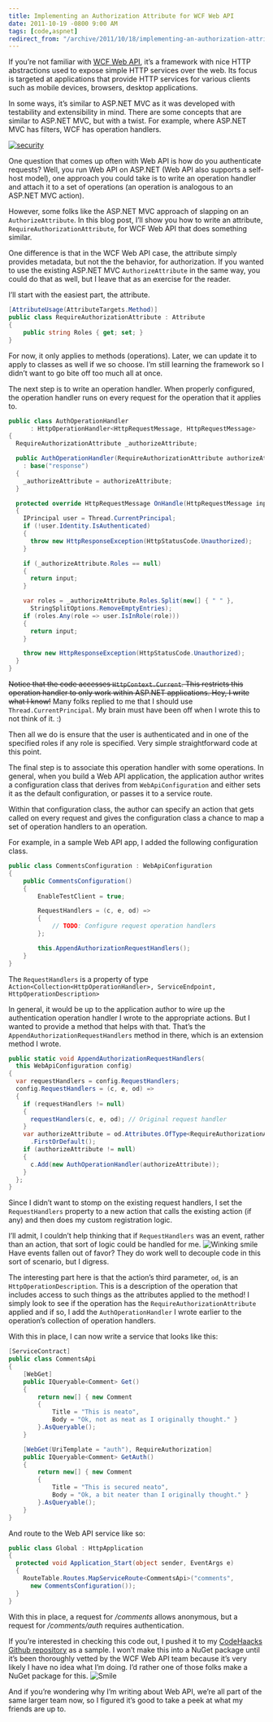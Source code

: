 ```yaml
---
title: Implementing an Authorization Attribute for WCF Web API
date: 2011-10-19 -0800 9:00 AM
tags: [code,aspnet]
redirect_from: "/archive/2011/10/18/implementing-an-authorization-attribute-for-wcf-web-api.aspx/"
---
```


If you’re not familiar with [WCF Web
API](http://wcf.codeplex.com/wikipage?title=WCF%20HTTP "WCF Web API"),
it’s a framework with nice HTTP abstractions used to expose simple HTTP
services over the web. Its focus is targeted at applications that
provide HTTP services for various clients such as mobile devices,
browsers, desktop applications.

In some ways, it’s similar to ASP.NET MVC as it was developed with
testability and extensibility in mind. There are some concepts that are
similar to ASP.NET MVC, but with a twist. For example, where ASP.NET MVC
has filters, WCF has operation handlers.

[![security](https://haacked.com/images/haacked_com/WindowsLiveWriter/Conditional-Filters-in-ASP.NET-MVC-3_BBA7/security_3.jpg "security")](http://www.sxc.hu/photo/1339522h "Chained door by linder6850 from sxc.hu.")

One question that comes up often with Web API is how do you authenticate
requests? Well, you run Web API on ASP.NET (Web API also supports a
self-host model), one approach you could take is to write an operation
handler and attach it to a set of operations (an operation is analogous
to an ASP.NET MVC action).

However, some folks like the ASP.NET MVC approach of slapping on an
`AuthorizeAttribute`. In this blog post, I’ll show you how to write an
attribute, `RequireAuthorizationAttribute`, for WCF Web API that does
something similar.

One difference is that in the WCF Web API case, the attribute simply
provides metadata, but not the the behavior, for authorization. If you
wanted to use the existing ASP.NET MVC `AuthorizeAttribute` in the same
way, you could do that as well, but I leave that as an exercise for the
reader.

I’ll start with the easiest part, the attribute.

```csharp
[AttributeUsage(AttributeTargets.Method)]
public class RequireAuthorizationAttribute : Attribute
{
    public string Roles { get; set; }
}
```

For now, it only applies to methods (operations). Later, we can update
it to apply to classes as well if we so choose. I’m still learning the
framework so I didn’t want to go bite off too much all at once.

The next step is to write an operation handler. When properly
configured, the operation handler runs on every request for the
operation that it applies to.

```csharp
public class AuthOperationHandler 
      : HttpOperationHandler<HttpRequestMessage, HttpRequestMessage>
{
  RequireAuthorizationAttribute _authorizeAttribute;

  public AuthOperationHandler(RequireAuthorizationAttribute authorizeAttribute)
    : base("response")
  {
    _authorizeAttribute = authorizeAttribute;
  }

  protected override HttpRequestMessage OnHandle(HttpRequestMessage input)
  {
    IPrincipal user = Thread.CurrentPrincipal;
    if (!user.Identity.IsAuthenticated)
    {
      throw new HttpResponseException(HttpStatusCode.Unauthorized);
    }

    if (_authorizeAttribute.Roles == null)
    {
      return input;
    }

    var roles = _authorizeAttribute.Roles.Split(new[] { " " }, 
      StringSplitOptions.RemoveEmptyEntries);
    if (roles.Any(role => user.IsInRole(role)))
    {
      return input;
    }

    throw new HttpResponseException(HttpStatusCode.Unauthorized);
  }
}
```

~~Notice that the code accesses `HttpContext.Current`. This restricts
this operation handler to only work within ASP.NET applications. Hey, I
write what I know!~~ Many folks replied to me that I should use
`Thread.CurrentPrincipal`. My brain must have been off when I wrote this
to not think of it. :)

Then all we do is ensure that the user is authenticated and in one of
the specified roles if any role is specified. Very simple
straightforward code at this point.

The final step is to associate this operation handler with some
operations. In general, when you build a Web API application, the
application author writes a configuration class that derives from
`WebApiConfiguration` and either sets it as the default configuration,
or passes it to a service route.

Within that configuration class, the author can specify an action that
gets called on every request and gives the configuration class a chance
to map a set of operation handlers to an operation.

For example, in a sample Web API app, I added the following
configuration class.

```csharp
public class CommentsConfiguration : WebApiConfiguration
{
    public CommentsConfiguration()
    {
        EnableTestClient = true;

        RequestHandlers = (c, e, od) =>
        {
            // TODO: Configure request operation handlers
        };

        this.AppendAuthorizationRequestHandlers();
    }
}
```

The `RequestHandlers` is a property of type
`Action<Collection<HttpOperationHandler>, ServiceEndpoint, HttpOperationDescription>`

In general, it would be up to the application author to wire up the
authentication operation handler I wrote to the appropriate actions. But
I wanted to provide a method that helps with that. That’s the
`AppendAuthorizationRequestHandlers` method in there, which is an
extension method I wrote.

```csharp
public static void AppendAuthorizationRequestHandlers(
  this WebApiConfiguration config)
{
  var requestHandlers = config.RequestHandlers;
  config.RequestHandlers = (c, e, od) =>
  {
    if (requestHandlers != null)
    {
      requestHandlers(c, e, od); // Original request handler
    }
    var authorizeAttribute = od.Attributes.OfType<RequireAuthorizationAttribute>()
      .FirstOrDefault();
    if (authorizeAttribute != null)
    {
      c.Add(new AuthOperationHandler(authorizeAttribute));
    }
  };
}
```

Since I didn’t want to stomp on the existing request handlers, I set the
`RequestHandlers` property to a new action that calls the existing
action (if any) and then does my custom registration logic.

I’ll admit, I couldn’t help thinking that if `RequestHandlers` was an
event, rather than an action, that sort of logic could be handled for
me. ![Winking
smile](https://haacked.com/images/haacked_com/WindowsLiveWriter/Implementing-an-Authorization-Attribute-_12EA4/wlEmoticon-winkingsmile_2.png)
Have events fallen out of favor? They do work well to decouple code in
this sort of scenario, but I digress.

The interesting part here is that the action’s third parameter, `od`, is
an `HttpOperationDescription`. This is a description of the operation
that includes access to such things as the attributes applied to the
method! I simply look to see if the operation has the
`RequireAuthorizationAttribute` applied and if so, I add the
`AuthOperationHandler` I wrote earlier to the operation’s collection of
operation handlers.

With this in place, I can now write a service that looks like this:

```csharp
[ServiceContract]
public class CommentsApi
{
    [WebGet]
    public IQueryable<Comment> Get()
    {
        return new[] { new Comment 
        { 
            Title = "This is neato", 
            Body = "Ok, not as neat as I originally thought." } 
        }.AsQueryable();
    }

    [WebGet(UriTemplate = "auth"), RequireAuthorization]
    public IQueryable<Comment> GetAuth()
    {
        return new[] { new Comment 
        { 
            Title = "This is secured neato", 
            Body = "Ok, a bit neater than I originally thought." } 
        }.AsQueryable();
    }
}
```

And route to the Web API service like so:

```csharp
public class Global : HttpApplication
{
  protected void Application_Start(object sender, EventArgs e)
  {
    RouteTable.Routes.MapServiceRoute<CommentsApi>("comments",
      new CommentsConfiguration());
  }
}
```

With this in place, a request for */comments* allows anonymous, but a
request for */comments/auth* requires authentication.

If you’re interested in checking this code out, I pushed it to my
[CodeHaacks Github
repository](https://github.com/Haacked/CodeHaacks "CodeHaacks") as a
sample. I won’t make this into a NuGet package until it’s been
thoroughly vetted by the WCF Web API team because it’s very likely I
have no idea what I’m doing. I’d rather one of those folks make a NuGet
package for this.
![Smile](https://haacked.com/images/haacked_com/WindowsLiveWriter/Implementing-an-Authorization-Attribute-_12EA4/wlEmoticon-smile_2.png)

And if you’re wondering why I’m writing about Web API, we’re all part of
the same larger team now, so I figured it’s good to take a peek at what
my friends are up to.

